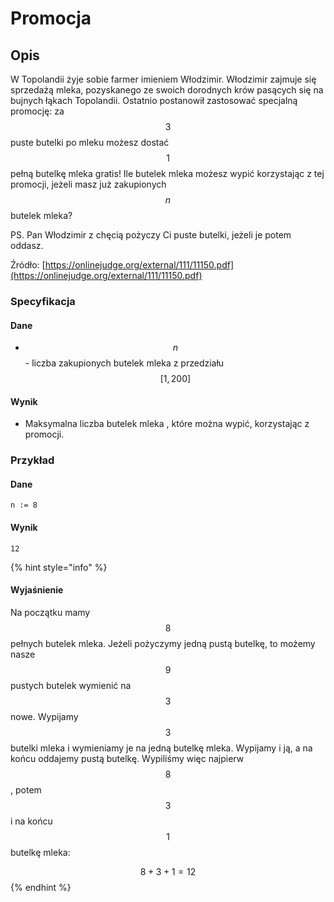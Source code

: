 # Promocja

## Opis

W Topolandii żyje sobie farmer imieniem Włodzimir. Włodzimir zajmuje się sprzedażą mleka, pozyskanego ze swoich dorodnych krów pasących się na bujnych łąkach Topolandii. Ostatnio postanowił zastosować specjalną promocję: za $$3$$ puste butelki po mleku możesz dostać $$1$$ pełną butelkę mleka gratis! Ile butelek mleka możesz wypić korzystając z tej promocji, jeżeli masz już zakupionych $$n$$ butelek mleka?

PS. Pan Włodzimir z chęcią pożyczy Ci puste butelki, jeżeli je potem oddasz.

Źródło: [https://onlinejudge.org/external/111/11150.pdf](https://onlinejudge.org/external/111/11150.pdf)

### Specyfikacja

#### Dane

* $$n$$ - liczba zakupionych butelek mleka z przedziału$$[1,200]$$

#### Wynik

* Maksymalna liczba butelek mleka , które można wypić, korzystając z promocji. 

### Przykład

#### Dane

```
n := 8
```

#### Wynik

```
12
```

{% hint style="info" %}
#### Wyjaśnienie

Na początku mamy $$8$$ pełnych butelek mleka. Jeżeli pożyczymy jedną pustą butelkę, to możemy nasze $$9$$ pustych butelek wymienić na $$3$$ nowe. Wypijamy $$3$$ butelki mleka i wymieniamy je na jedną butelkę mleka. Wypijamy i ją, a na końcu oddajemy pustą butelkę. Wypiliśmy więc najpierw $$8$$ , potem $$3$$ i na końcu $$1$$ butelkę mleka:

$$8+3+1=12$$ 
{% endhint %}

